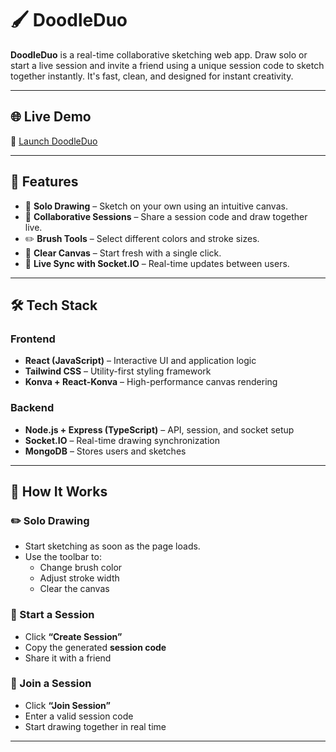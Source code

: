 # 🖌️ DoodleDuo

**DoodleDuo** is a real-time collaborative sketching web app. Draw solo or start a live session and invite a friend using a unique session code to sketch together instantly. It's fast, clean, and designed for instant creativity.

---

## 🌐 Live Demo

🔗 [Launch DoodleDuo](https://doodle-duo.vercel.app)

---

## 🚀 Features

- 🎨 **Solo Drawing** – Sketch on your own using an intuitive canvas.
- 👥 **Collaborative Sessions** – Share a session code and draw together live.
- ✏️ **Brush Tools** – Select different colors and stroke sizes.
- 🧹 **Clear Canvas** – Start fresh with a single click.
- 🔗 **Live Sync with Socket.IO** – Real-time updates between users.

---

## 🛠️ Tech Stack

### Frontend
- **React (JavaScript)** – Interactive UI and application logic
- **Tailwind CSS** – Utility-first styling framework
- **Konva + React-Konva** – High-performance canvas rendering

### Backend
- **Node.js + Express (TypeScript)** – API, session, and socket setup
- **Socket.IO** – Real-time drawing synchronization
- **MongoDB** – Stores users and sketches 

---

## 🧭 How It Works

### ✏️ Solo Drawing
- Start sketching as soon as the page loads.
- Use the toolbar to:
  - Change brush color
  - Adjust stroke width
  - Clear the canvas

### 👥 Start a Session
- Click **“Create Session”**
- Copy the generated **session code**
- Share it with a friend

### 🔗 Join a Session
- Click **“Join Session”**
- Enter a valid session code
- Start drawing together in real time

---


